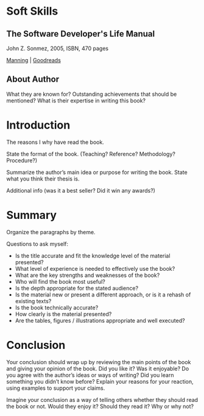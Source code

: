 Soft Skills
==========
The Software Developer's Life Manual
-------------

John Z. Sonmez, 2005, ISBN, 470 pages

[Manning](http://amazon.com) | [Goodreads](https://www.goodreads.com/book/show/23232941-soft-skills)

About Author
------------
What they are known for? Outstanding achievements that should be mentioned?
What is their expertise in writing this book?

Introduction
============

The reasons I why have read the book. 

State the format of the book. (Teaching? Reference? Methodology? Procedure?)

Summarize the author’s main idea or purpose for writing the book. State what you think their thesis is. 

Additional info (was it a best seller? Did it win any awards?)

Summary
=======
Organize the paragraphs by theme.


Questions to ask myself:

*  Is the title accurate and fit the knowledge level of the material presented? 
* What level of experience is needed to effectively use the book? 
* What are the key strengths and weaknesses of the book?
* Who will find the book most useful?
* Is the depth appropriate for the stated audience?
* Is the material new or present a different approach, or is it a rehash of existing texts?
* Is the book technically accurate?
* How clearly is the material presented?
* Are the tables, figures / illustrations appropriate and well executed?  

Conclusion
==========
Your conclusion should wrap up by reviewing the main points of the book and giving your opinion of the book. Did you like it? Was it enjoyable? Do you agree with the author’s ideas or ways of writing? Did you learn something you didn’t know before? Explain your reasons for your reaction, using examples to support your claims.

Imagine your conclusion as a way of telling others whether they should read the book or not. Would they enjoy it? Should they read it? Why or why not?